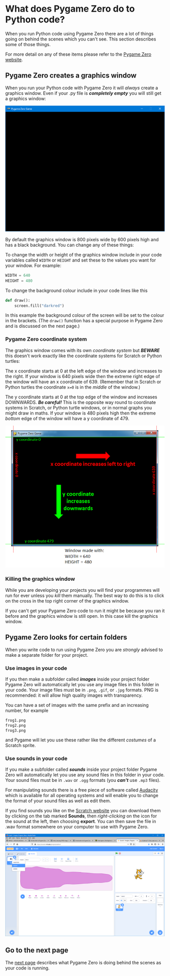 # What does Pygame Zero do to Python code?

When you run Python code using Pygame Zero there are a lot of things going on behind the scenes which you can't see. This section describes some of those things.

For more detail on any of these items please refer to the [Pygame Zero website](https://pygame-zero.readthedocs.io/en/latest/index.html).

## Pygame Zero creates a graphics window

When you run your Python code with Pygame Zero it will *always* create a graphics window. Even if your .py file is ***completely empty*** you will still get a graphics window:

![Pygame Zero window with empty code](../Images/empty_code.png)

By default the graphics window is 800 pixels wide by 600 pixels high and has a black background. You can change any of these things:

To change the width or height of the graphics window include in your code variables called ```WIDTH``` or ```HEIGHT``` and set these to the values you want for your window. For example:

```python
WIDTH = 640
HEIGHT = 480
```

To change the background colour include in your code lines like this

```python
def draw():
    screen.fill("darkred")
```

In this example the background colour of the screen will be set to the colour in the brackets. (The ```draw()``` function has a special purpose in Pygame Zero and is discussed on the next page.)

### Pygame Zero **coordinate system**

The graphics window comes with its own *coordinate system* but ***BEWARE*** this doesn't work exactly like the coordinate systems for Scratch or Python turtles:

The x coordinate starts at 0 at the left edge of the window and increases to the right. If your window is 640 pixels wide then the extreme right edge of the window will have an x coordinate of 639. (Remember that in Scratch or Python turtles the coordinate ```x=0``` is in the *middle* of the window.)

The y coordinate starts at 0 at the top edge of the window and increases DOWNWARDS. ***Be careful!*** This is the opposite way round to coordinate systems in Scratch, or Python turtle windows, or in normal graphs you might draw in maths. If your window is 480 pixels high then the extreme *bottom* edge of the window will have a y coordinate of 479.

![Window coordinates](../Images/window_coords.png)

### Killing the graphics window

While you are developing your projects you will find your programmes will run for ever unless you *kill* them manually. The best way to do this is to click on the cross in the top right corner of the graphics window.

If you can't get your Pygame Zero code to run it might be because you ran it before and the graphics window is still open. In this case kill the graphics window.

## Pygame Zero looks for certain folders

When you write code to run using Pygame Zero you are *strongly* advised to make a separate folder for your project.

### Use images in your code

If you then make a subfolder called ***images*** inside your project folder Pygame Zero will automatically let you use any image files in this folder in your code. Your image files must be in ```.png```, ```.gif```, or ```.jpg``` formats. PNG is recommended: it will allow high quality images with transparency.

You can have a set of images with the same prefix and an increasing number, for example

```windows
frog1.png
frog2.png
frog3.png
```

and Pygame will let you use these rather like the different *costumes* of a Scratch sprite.

### Use sounds in your code

If you make a subfolder called ***sounds*** inside your project folder Pygame Zero will automatically let you use any sound files in this folder in your code. Your sound files must be in ```.wav``` or ```.ogg``` formats (you ***can't*** use ```.mp3``` files).

For manipulating sounds there is a free piece of software called [Audacity](https://www.audacityteam.org/) which is available for all operating systems and will enable you to change the format of your sound files as well as edit them.

If you find sounds you like on the [Scratch website](https://scratch.mit.edu/projects/editor/) you can download them by clicking on the tab marked **Sounds**, then *right-clicking* on the icon for the sound at the left, then choosing **export**. You can then save the file in .wav format somewhere on your computer to use with Pygame Zero.

![Exporting a sound from Scratch](../Images/Scratch_export_sound.png)

## Go to the next page

The [next page](../what_pgz_does2.md) describes what Pygame Zero is doing behind the scenes as your code is running.